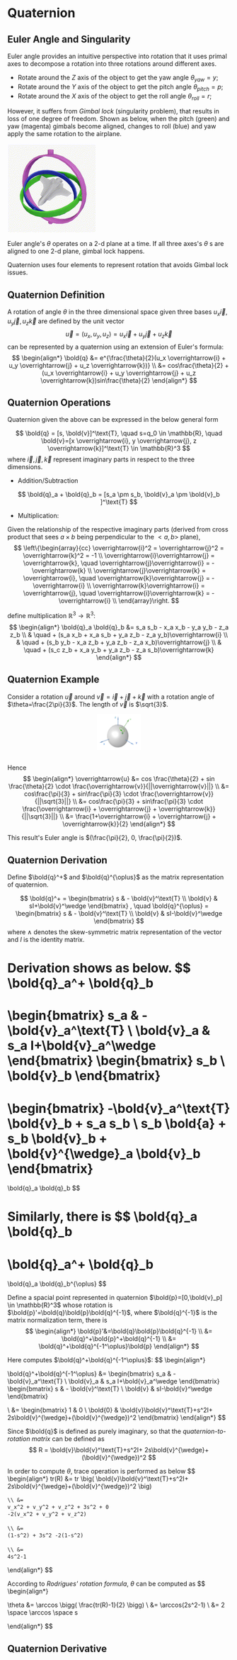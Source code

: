 # Quaternion

## Euler Angle and Singularity

Euler angle provides an intuitive perspective into rotation that 
it uses primal axes to decompose a rotation into three rotations around different axes.

* Rotate around the $Z$ axis of the object to get the yaw angle $\theta_{yaw}=y$;
* Rotate around the $Y$ axis of the object to get the pitch angle $\theta_{pitch}=p$;
* Rotate around the $X$ axis of the object to get the roll angle $\theta_{roll}=r$;

However, it suffers from *Gimbal lock* (singularity problem), that results in loss of one degree of freedom. 
Shown as below, when the pitch (green) and yaw (magenta) gimbals become aligned, changes to roll (blue) and yaw apply the same rotation to the airplane.

![Gimbal_Lock_Plane](imgs/Gimbal_Lock_Plane.gif "Gimbal_Lock_Plane")

Euler angle's $\theta$ operates on a 2-d plane at a time. If all three axes's $\theta$ s are aligned to one 2-d plane, gimbal lock happens.

Quaternion uses four elements to represent rotation that avoids Gimbal lock issues. 

## Quaternion Definition

A rotation of angle $\theta$ in the three dimensional space given three bases $u_x\overrightarrow{i}, u_y\overrightarrow{j}, u_z\overrightarrow{k}$ are defined by the unit vector
$$
\overrightarrow{u}
=(u_x, u_y, u_z)
=u_x \overrightarrow{i} + u_y \overrightarrow{j} + u_z \overrightarrow{k}
$$
can be represented by a quaternion using an extension of Euler's formula:
$$
\begin{align*}
\bold{q}
&=
e^{\frac{\theta}{2}(u_x \overrightarrow{i} + u_y \overrightarrow{j} + u_z \overrightarrow{k})}
\\
&=
cos\frac{\theta}{2} + (u_x \overrightarrow{i} + u_y \overrightarrow{j} + u_z \overrightarrow{k})sin\frac{\theta}{2}
\end{align*}
$$

## Quaternion Operations

Quaternion given the above can be expressed in the below general form

$$
\bold{q} = 
[s, \bold{v}]^\text{T},
\quad s=q_0 \in \mathbb{R},
\quad \bold{v}=[x \overrightarrow{i}, y \overrightarrow{j}, z \overrightarrow{k}]^\text{T} \in \mathbb{R}^3
$$
where $\overrightarrow{i},\overrightarrow{j},\overrightarrow{k}$ represent imaginary parts in respect to the three dimensions.

* Addition/Subtraction

$$
\bold{q}_a + \bold{q}_b =
[s_a \pm s_b, \bold{v}_a \pm \bold{v}_b ]^\text{T}
$$

* Multiplication: 

Given the relationship of the respective imaginary parts (derived from cross product that sees $a \times b$ being perpendicular to the $<a , b>$ plane),
$$
\left\{\begin{array}{cc}
    \overrightarrow{i}^2 = \overrightarrow{j}^2 = \overrightarrow{k}^2 = -1 \\
    \overrightarrow{i}\overrightarrow{j} = \overrightarrow{k}, 
    \quad \overrightarrow{j}\overrightarrow{i} = -\overrightarrow{k} \\
    \overrightarrow{j}\overrightarrow{k} = \overrightarrow{i}, 
    \quad \overrightarrow{k}\overrightarrow{j} = -\overrightarrow{i} \\
    \overrightarrow{k}\overrightarrow{i} = \overrightarrow{j}, 
    \quad \overrightarrow{i}\overrightarrow{k} = -\overrightarrow{i} \\
\end{array}\right.
$$

define multiplication $\mathbb{R}^3 \rightarrow \mathbb{R}^3$:
$$
\begin{align*}
\bold{q}_a  \bold{q}_b &=
s_a s_b - x_a x_b - y_a y_b - z_a z_b
\\ & \quad +
(s_a x_b + x_a s_b + y_a z_b - z_a y_b)\overrightarrow{i}
\\ & \quad +
(s_b y_b - x_a z_b + y_a z_b - z_a x_b)\overrightarrow{j}
\\ & \quad +
(s_c z_b + x_a y_b + y_a z_b - z_a s_b)\overrightarrow{k}
\end{align*}
$$

## Quaternion Example

Consider a rotation $\overrightarrow{{u}}$ around $\overrightarrow{v}=\overrightarrow{i} + \overrightarrow{j} + \overrightarrow{k}$ with a rotation angle of $\theta=\frac{2\pi}{3}$. The length of $\overrightarrow{v}$ is $\sqrt{3}$.

<div style="display: flex; justify-content: center;">
      <img src="imgs/quat_rotation.png" width="20%" height="20%" alt="quat_rotation" />
</div>
</br>

Hence
$$
\begin{align*}
\overrightarrow{u}
&=
cos \frac{\theta}{2} + sin \frac{\theta}{2} \cdot \frac{\overrightarrow{v}}{||\overrightarrow{v}||}
\\ &=
cos\frac{\pi}{3} + sin\frac{\pi}{3} \cdot \frac{\overrightarrow{v}}{||\sqrt{3}||}
\\ &=
cos\frac{\pi}{3} + sin\frac{\pi}{3} \cdot \frac{\overrightarrow{i} + \overrightarrow{j} + \overrightarrow{k}}{||\sqrt{3}||}
\\ &=
\frac{1+\overrightarrow{i} + \overrightarrow{j} + \overrightarrow{k}}{2}
\end{align*}
$$

This result's Euler angle is $(\frac{\pi}{2}, 0, \frac{\pi}{2})$.

## Quaternion Derivation

Define $\bold{q}^+$ and $\bold{q}^{\oplus}$ as the matrix representation of quaternion.

$$
\bold{q}^+ =
\begin{bmatrix}
    s & - \bold{v}^\text{T} \\
    \bold{v} & sI+\bold{v}^\wedge
\end{bmatrix}
, \quad
\bold{q}^{\oplus} =
\begin{bmatrix}
    s & - \bold{v}^\text{T} \\
    \bold{v} & sI-\bold{v}^\wedge
\end{bmatrix}
$$
where $\wedge$ denotes the skew-symmetric matrix representation of the vector and $I$ is the identity matrix.

Derivation shows as below.
$$
\bold{q}_a^+ \bold{q}_b
=
\begin{bmatrix}
    s_a & - \bold{v}_a^\text{T} \\
    \bold{v}_a & s_a I+\bold{v}_a^\wedge
\end{bmatrix}
\begin{bmatrix}
    s_b \\
    \bold{v}_b
\end{bmatrix}
=
\begin{bmatrix}
    -\bold{v}_a^\text{T} \bold{v}_b + s_a s_b \\
    s_b \bold{a} + s_b \bold{v}_b + \bold{v}^{\wedge}_a \bold{v}_b
\end{bmatrix}
=
\bold{q}_a \bold{q}_b
$$

Similarly, there is
$$
\bold{q}_a \bold{q}_b
=
\bold{q}_a^+ \bold{q}_b
=
\bold{q}_a \bold{q}_b^{\oplus}
$$

Define a spacial point represented in quaternion $\bold{p}=[0,\bold{v}_p] \in \mathbb{R}^3$ whose rotation is $\bold{p}'=\bold{q}\bold{p}\bold{q}^{-1}$, where $\bold{q}^{-1}$ is the matrix normalization term, there is
$$
\begin{align*}
    \bold{p}'&=\bold{q}\bold{p}\bold{q}^{-1}
    \\ &=
    \bold{q}^+\bold{p}^+\bold{q}^{-1}
    \\ &=
    \bold{q}^+\bold{q}^{-1^\oplus}\bold{p}
\end{align*}
$$

Here computes $\bold{q}^+\bold{q}^{-1^\oplus}$:
$$
\begin{align*}
    
\bold{q}^+\bold{q}^{-1^\oplus}
&=
\begin{bmatrix}
    s_a & - \bold{v}_a^\text{T} \\
    \bold{v}_a & s_a I+\bold{v}_a^\wedge
\end{bmatrix}
\begin{bmatrix}
    s & - \bold{v}^\text{T} \\
    \bold{v} & sI-\bold{v}^\wedge
\end{bmatrix}

\\ &=
\begin{bmatrix}
    1 & 0 \\
    \bold{0} & \bold{v}\bold{v}^\text{T}+s^2I+ 2s\bold{v}^{\wedge}+(\bold{v}^{\wedge})^2
\end{bmatrix}
\end{align*}
$$

Since $\bold{q}$ is defined as purely imaginary, so that the *quaternion-to-rotation matrix* can be defined as
$$
R =
\bold{v}\bold{v}^\text{T}+s^2I+ 2s\bold{v}^{\wedge}+(\bold{v}^{\wedge})^2
$$

In order to compute $\theta$, trace operation is performed as below
$$
\begin{align*}
    tr(R) &=
    tr \big(
        \bold{v}\bold{v}^\text{T}+s^2I+ 2s\bold{v}^{\wedge}+(\bold{v}^{\wedge})^2
    \big)

    \\ &=
    v_x^2 + v_y^2 + v_z^2 + 3s^2 + 0
    -2(v_x^2 + v_y^2 + v_z^2)

    \\ &=
    (1-s^2) + 3s^2 -2(1-s^2)

    \\ &=
    4s^2-1
\end{align*}
$$

According to *Rodrigues' rotation formula*, $\theta$ can be computed as 
$$
\begin{align*}
    
\theta &= \arccos \bigg(
      \frac{tr(R)-1}{2}
\bigg)
\\ &=
\arccos(2s^2-1)
\\ &=
2 \space \arccos \space s

\end{align*}
$$

## Quaternion Derivative

